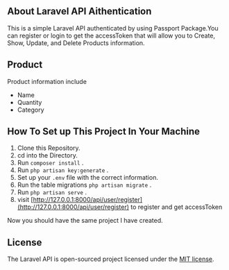 ## About Laravel API Aithentication 
This is a simple Laravel API authenticated by using Passport Package.You can register or login to get the accessToken that will allow you to Create, Show, Update, and Delete Products information.

## Product 
Product information include 

 - Name
 - Quantity 
 - Category


## How To Set up This Project In Your Machine

1. Clone this Repository.
2. cd into the Directory.
3. Run `composer install` .
4. Run `php artisan key:generate` .
5. Set up your `.env` file with the correct information. 
6. Run the table migrations `php artisan migrate` .
7. Run `php artisan serve` .
8. visit [http://127.0.0.1:8000/api/user/register](http://127.0.0.1:8000/api/user/register) to register and get accessToken

Now you should have the same project I have created.


## License

The Laravel API is open-sourced project licensed under the [MIT license](https://opensource.org/licenses/MIT).
